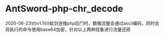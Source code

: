 # AntSword-php-chr_decode
2020-06-23\t\tv1.1\t\t蚁剑连接php后门时，数据流量会通过ascii编码，同时会将执行的命令使用base64加密，针对以上两种现象进行流量还原
